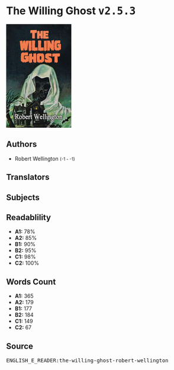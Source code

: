 # The Willing Ghost <kbd>v2.5.3</kbd>

![](./cover.medium.jpg "")

## Authors


 - Robert Wellington <small>(-1 - -1)</small>

## Translators



## Subjects



## Readablility


 - **A1:** 78%
 - **A2:** 85%
 - **B1:** 90%
 - **B2:** 95%
 - **C1:** 98%
 - **C2:** 100%

## Words Count


 - **A1:** 365
 - **A2:** 179
 - **B1:** 177
 - **B2:** 184
 - **C1:** 149
 - **C2:** 67

## Source


<kbd>ENGLISH_E_READER:the-willing-ghost-robert-wellington</kbd>

